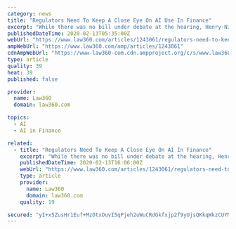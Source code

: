 ```yaml
---
category: news
title: "Regulators Need To Keep A Close Eye On AI Use In Finance"
excerpt: "While there was no bill under debate at the hearing, Henry-Nickie pointed to the CFPB's no-action letter secured by fintech lender Upstart as an example of how regulators could allow for the use of AI and machine learning in lending algorithms, while also keeping a close eye to ensure compliance with various laws. \"We have to be careful about ..."
publishedDateTime: 2020-02-13T05:35:00Z
webUrl: "https://www.law360.com/articles/1243061/regulators-need-to-keep-a-close-eye-on-ai-use-in-finance"
ampWebUrl: "https://www.law360.com/amp/articles/1243061"
cdnAmpWebUrl: "https://www-law360-com.cdn.ampproject.org/c/s/www.law360.com/amp/articles/1243061"
type: article
quality: 39
heat: 39
published: false

provider:
  name: Law360
  domain: law360.com

topics:
  - AI
  - AI in Finance

related:
  - title: "Regulators Need To Keep A Close Eye On AI In Finance"
    excerpt: "While there was no bill under debate at the hearing, Henry-Nickie pointed to the CFPB's no-action letter secured by fintech lender Upstart as an example of how regulators could allow for the use of AI and machine learning in lending algorithms, while also keeping a close eye to ensure compliance with various laws. \"We have to be careful about ..."
    publishedDateTime: 2020-02-13T16:06:00Z
    webUrl: "https://www.law360.com/articles/1243061/regulators-need-to-keep-a-close-eye-on-ai-in-finance"
    type: article
    provider:
      name: Law360
      domain: law360.com
    quality: 19

secured: "yI+x5ZusHr1Euf+MzOtxOuvI5qPjeh2uWuCRdGkfxjp2f9yUjsQKkqWkzCUYMHUQ1NkhAsbUiR4riw/muaerm1SBvGE6G9sy+zUuUIN9bBgdmqMsie5TmPqxVFMqlC96HJA0NcbbkP3tIGzx8kIzyH2xm8c8UFJgTij3zyRyt2aT2F0tM88ftKhXgJuUQRtFCfJKr3DmwA711sSekjicZQIKzTKHklN3GuOu5skgtY9OHWZLnM/p4o3NrmeUcxfHkI0Vv1F3DVHkY0BxIvmmxNwF2rO8CGJ8df2LZGzkZgz1WCJg+7stjwIOSbhpZMjd;F3CZ/p4/tGuDrmZy6Lg/4Q=="
---
```


